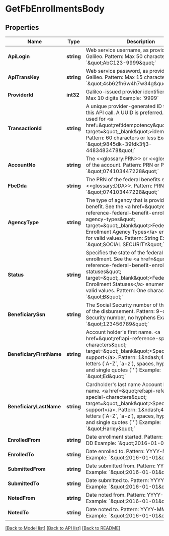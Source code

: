 # GetFbEnrollmentsBody

## Properties
Name | Type | Description | Notes
------------ | ------------- | ------------- | -------------
**ApiLogin** | **string** | Web service username, as provided by Galileo. Pattern: Max 50 characters Example: &#x60;\&quot;AbC123-9999\&quot;&#x60; | [default to AbC123-9999]
**ApiTransKey** | **string** | Web service password, as provided by Galileo. Pattern: Max 15 characters Example: &#x60;\&quot;4sb62fh6w4h7w34g\&quot;&#x60; | [default to 4sb62fh6w4h7w34g]
**ProviderId** | **int32** | Galileo-issued provider identifier. Pattern: Max 10 digits Example: &#x60;9999&#x60; | [default to 9999]
**TransactionId** | **string** | A unique provider-generated ID to identify this API call. A UUID is preferred. This value is used for &lt;a href&#x3D;\&quot;ref:idempotency\&quot; target&#x3D;\&quot;_blank\&quot;&gt;idempotency&lt;/a&gt;. Pattern: 60 characters or less Example: &#x60;\&quot;9845dk-39fdk3fj3-4483483478\&quot;&#x60; | [default to 123e4567-e89b-12d3-a456-426614174000]
**AccountNo** | **string** | The &lt;&lt;glossary:PRN&gt;&gt; or &lt;&lt;glossary:PAN&gt;&gt; of the account. Pattern: PRN or PAN Example: &#x60;\&quot;074103447228\&quot;&#x60; | [default to 074103447228]
**FbeDda** | **string** | The PRN of the federal benefits enrollment &lt;&lt;glossary:DDA&gt;&gt;. Pattern: PRN Example: &#x60;\&quot;074103447228\&quot;&#x60; | [optional] [default to null]
**AgencyType** | **string** | The type of agency that is providing the benefit. See the &lt;a href&#x3D;\&quot;ref:api-reference-federal-benefit-enrollment-agency-types\&quot; target&#x3D;\&quot;_blank\&quot;&gt;Federal Benefit Enrollment Agency Types&lt;/a&gt; enumeration for valid values. Pattern: String Example: &#x60;\&quot;SOCIAL SECURITY\&quot;&#x60; | [optional] [default to null]
**Status** | **string** | Specifies the state of the federal benefits enrollment. See the &lt;a href&#x3D;\&quot;ref:api-reference-federal-benefit-enrollment-statuses\&quot; target&#x3D;\&quot;_blank\&quot;&gt;Federal Benefit Enrollment Statuses&lt;/a&gt; enumeration for valid values. Pattern: One character Example: &#x60;\&quot;B\&quot;&#x60; | [optional] [default to null]
**BeneficiarySsn** | **string** | The Social Security number of the beneficiary of the disbursement. Pattern: 9-digit Social Security number, no hyphens Example: &#x60;\&quot;123456789\&quot;&#x60; | [optional] [default to null]
**BeneficiaryFirstName** | **string** | Account holder&#x27;s first name. &lt;a href&#x3D;\&quot;ref:api-reference-special-characters\&quot; target&#x3D;\&quot;_blank\&quot;&gt;Special character support&lt;/a&gt;. Pattern: 1&amp;ndash;40 characters: letters (&#x60;A-Z&#x60;, &#x60;a-z&#x60;), spaces, hyphens (&#x60;-&#x60;) and single quotes (&#x60;&#x27;&#x60;) Example: &#x60;\&quot;Ed\&quot;&#x60; | [optional] [default to null]
**BeneficiaryLastName** | **string** | Cardholder&#x27;s last name Account holder&#x27;s last name. &lt;a href&#x3D;\&quot;ref:api-reference-special-characters\&quot; target&#x3D;\&quot;_blank\&quot;&gt;Special character support&lt;/a&gt;. Pattern: 1&amp;ndash;40 characters: letters (&#x60;A-Z&#x60;, &#x60;a-z&#x60;), spaces, hyphens (&#x60;-&#x60;) and single quotes (&#x60;&#x27;&#x60;) Example: &#x60;\&quot;Harley\&quot;&#x60; | [optional] [default to null]
**EnrolledFrom** | **string** | Date enrollment started. Pattern: YYYY-MM-DD Example: &#x60;\&quot;2016-01-01\&quot;&#x60; | [optional] [default to null]
**EnrolledTo** | **string** | Date enrolled to. Pattern: YYYY-MM-DD Example: &#x60;\&quot;2016-01-01\&quot;&#x60; | [optional] [default to null]
**SubmittedFrom** | **string** | Date submitted from. Pattern: YYYY-MM-DD Example: &#x60;\&quot;2016-01-01\&quot;&#x60; | [optional] [default to null]
**SubmittedTo** | **string** | Date submitted to. Pattern: YYYY-MM-DD Example: &#x60;\&quot;2016-01-01\&quot;&#x60; | [optional] [default to null]
**NotedFrom** | **string** | Date noted from. Pattern: YYYY-MM-DD Example: &#x60;\&quot;2016-01-01\&quot;&#x60; | [optional] [default to null]
**NotedTo** | **string** | Date noted to. Pattern: YYYY-MM-DD Example: &#x60;\&quot;2016-01-01\&quot;&#x60; | [optional] [default to null]

[[Back to Model list]](../README.md#documentation-for-models) [[Back to API list]](../README.md#documentation-for-api-endpoints) [[Back to README]](../README.md)

